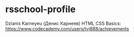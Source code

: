 # rsschool-profile
Dzianis Karneyeu (Денис Карнеев)
HTML CSS Basics: https://www.codecademy.com/users/tvj888/achievements
